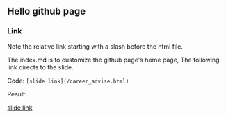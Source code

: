 ## Hello github page

### Link

Note the relative link starting with a slash before the html file.

The index.md is to customize the github page's home page, 
The following link directs to the slide.

Code: `[slide link](/career_advise.html)`

Result:

[slide link](/career_advise.html)
